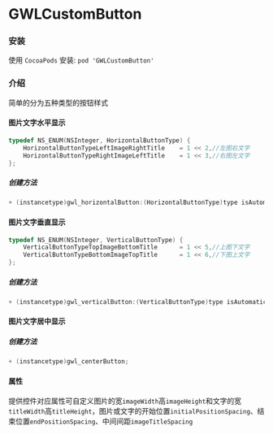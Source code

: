 # GWLCustomButton

### 安装

使用 `CocoaPods` 安装:  `pod 'GWLCustomButton'`



### 介绍

简单的分为五种类型的按钮样式

#### 图片文字水平显示

```objective-c
typedef NS_ENUM(NSInteger, HorizontalButtonType) {
    HorizontalButtonTypeLeftImageRightTitle    = 1 << 2,//左图右文字
    HorizontalButtonTypeRightImageLeftTitle    = 1 << 3,//右图左文字
};
```

##### 创建方法

```objective-c
+ (instancetype)gwl_horizontalButton:(HorizontalButtonType)type isAutomaticWidth:(BOOL)isAutomaticWidth;
```

#### 图片文字垂直显示

```objective-c
typedef NS_ENUM(NSInteger, VerticalButtonType) {
    VerticalButtonTypeTopImageBottomTitle      = 1 << 5,//上图下文字
    VerticalButtonTypeBottomImageTopTitle      = 1 << 6,//下图上文字
};
```

##### 创建方法

```objective-c
+ (instancetype)gwl_verticalButton:(VerticalButtonType)type isAutomaticHeight:(BOOL)isAutomaticHeight;
```

#### 图片文字居中显示

##### 创建方法

```objective-c
+ (instancetype)gwl_centerButton;
```

#### 属性

提供控件对应属性可自定义图片的宽`imageWidth`高`imageHeight`和文字的宽`titleWidth`高`titleHeight`，图片或文字的开始位置`initialPositionSpacing`、结束位置`endPositionSpacing`、中间间距`imageTitleSpacing`